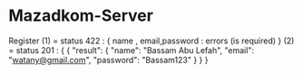 # Mazadkom-Server
Register 
(1) = status 422 : {
name , email,password  : errors (is required)
}
(2) = status 201 : {
{
    "result": {
        "name": "Bassam Abu Lefah",
        "email": "watany@gmail.com",
        "password": "Bassam123"
    }
}
}
